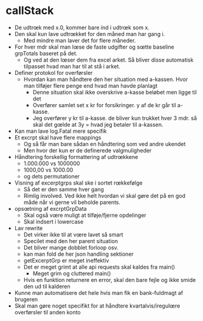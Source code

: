 # callStack


- De udtrœk med x.0, kommer bare ind i udtrœk som x. 
- Den skal kun lave udtrœkket for den måned man har gang i.
  - Med mindre man laver det for flere måneder.
- For hver mdr skal man lœse de faste udgifter og sœtte baseline grpTotals baseret på det.
  - Og ved at den lœser dem fra excel arket. Så bliver disse automatisk tilpasset hvad man har til at stå i arket.
- Definer protokol for overførsler
  - Hvordan kan man håndtere den her situation med a-kassen. Hvor man tilføjer flere penge end hvad man havde planlagt
    - Denne situation skal ikke overskrive a-kasse beløbet men ligge til det 
    - Overfører samlet set x kr for forsikringer. y af de kr går til a-kasse.
    - Jeg overfører y kr til a-kasse. de bliver kun trukket hver 3 mdr. så skal det gœlde at 3y = hvad jeg betaler til a-kassen.
- Kan man lave log.Fatal mere specifik 
- Et excrpt skal have flere mappings
  - Og så får man bare sådan en håndtering som ved andre ukendet
  - Men hvor der kun er de definerede valgmuligheder
- Håndtering forskellig formattering af udtrœkkene
  - 1.000.000 vs 1000000
  - 1000,00 vs 1000.00
  - og dets permutationer
- Visning af excerptgrps skal ske i sortet rœkkefølge
  - Så det er den samme hver gang
  - Rimlig involved. Ved ikke helt hvordan vi skal gøre det på en god måde når vi gerne vil beholde parents.
- opsœtning af excrptGrpData
  - Skal også vœre muligt at tilføje/fjerne opdelinger
  - Skal indsert i lowercase
- Lav rewrite
  - Det virker ikke til at vœre lavet så smart
  - Specilet med den her parent situation
  - Det bliver mange dobblet forloop osv.
  - kan man fold de her json handling sektioner
  - getExcerptGrp er meget ineffektiv
  - Det er meget grimt at alle api requests skal kaldes fra main()
    - Meget grim og cluttered main()
  - Hvis en funktion returnere en error, skal den bare fejle og ikke smide den ud til kalderen
- Kunne man automatisere det hele hvis man fik en bank-fuldmagt af brugeren
- Skal man gøre noget specifikt for at håndtere  kvartalvis/iregulœre overførsler til anden konto

